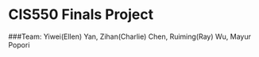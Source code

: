 # CIS550 Finals Project
###Team: Yiwei(Ellen) Yan, Zihan(Charlie) Chen, Ruiming(Ray) Wu, Mayur Popori
